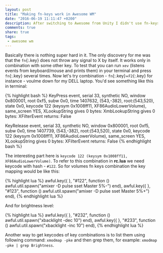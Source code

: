 ```yaml
---
layout: post
title: "Making fn-keys work in Awesome WM"
date: "2016-06-19 11:11:47 +0200"
description: After switching to Awesome from Unity I didn't use fn-keys at all - I simply remaped their functionality to different shortcuts with mod4 key. But after sometime of using Awesome in a dual-boot system alongside with Windows made me crazy each time remembering which shortcut to use to change volume, or brightness. Here I want to show how to make some of fn-keys work in Awesome.  
comments: true
share: true
tags: 
 - awesome wm
---
```


Basically there is nothing super hard in it. The only discovery for me was that the `fn`{:.key} does not throw any signal to X by itself. It works only in combination with some other key. To test that you can run `xev` (listens events from keyboard/mouse and prints them) in your terminal and press `fn`{:.key} several times.
Now let's try combination - `fn`{:.key}+`F2`{:.key} for instance - voulme down for my DELL laptop. You'd see something like this in terminal:

{% highlight bash %}
KeyPress event, serial 33, synthetic NO, window 0x800001,
    root 0xf5, subw 0x0, time 1407632, (543,-382), root:(543,520),
    state 0x0, keycode 122 (keysym 0x1008ff11, XF86AudioLowerVolume), same_screen YES,
    XLookupString gives 0 bytes: 
    XmbLookupString gives 0 bytes: 
    XFilterEvent returns: False

KeyRelease event, serial 33, synthetic NO, window 0x800001,
    root 0xf5, subw 0x0, time 1407739, (543,-382), root:(543,520),
    state 0x0, keycode 122 (keysym 0x1008ff11, XF86AudioLowerVolume), same_screen YES,
    XLookupString gives 0 bytes: 
    XFilterEvent returns: False
{% endhighlight bash %}

The interesting part here is `keycode 122 (keysym 0x1008ff11, XF86AudioLowerVolume)`. To refer to this combination in **rc.lua** we need keycode with hash - `#122`. So for volumes fn keys combination the key mapping would be like this:

{% highlight lua %}
awful.key({ }, "#122", function () awful.util.spawn("amixer -D pulse sset Master 5%-") end),
awful.key({ }, "#123", function () awful.util.spawn("amixer -D pulse sset Master 5%+") end),
{% endhighlight lua %}

And for brightness level:

{% highlight lua %}
awful.key({ }, "#232", function () awful.util.spawn("xbacklight -dec 10") end),
awful.key({ }, "#233", function () awful.util.spawn("xbacklight -inc 10") end),
{% endhighlight lua %}

Another way to get keycodes of key combinations is to list them using following command: `xmodmap -pke` and then grep them, for example: `xmodmap -pke | grep Brightness`.
